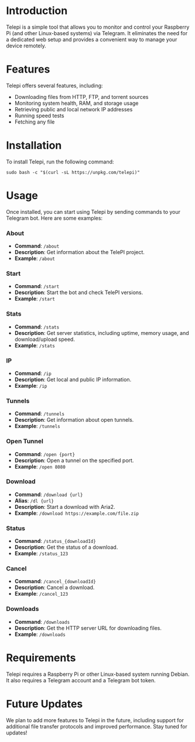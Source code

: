 # Introduction

Telepi is a simple tool that allows you to monitor and control your Raspberry Pi (and other Linux-based systems) via Telegram. It eliminates the need for a dedicated web setup and provides a convenient way to manage your device remotely.

# Features

Telepi offers several features, including:

- Downloading files from HTTP, FTP, and torrent sources
- Monitoring system health, RAM, and storage usage
- Retrieving public and local network IP addresses
- Running speed tests
- Fetching any file

# Installation

To install Telepi, run the following command:

```
sudo bash -c "$(curl -sL https://unpkg.com/telepi)"
```

# Usage

Once installed, you can start using Telepi by sending commands to your Telegram bot. Here are some examples:

### About

- **Command**: `/about`
- **Description**: Get information about the TelePI project.
- **Example**: `/about`

### Start

- **Command**: `/start`
- **Description**: Start the bot and check TelePI versions.
- **Example**: `/start`

### Stats

- **Command**: `/stats`
- **Description**: Get server statistics, including uptime, memory usage, and download/upload speed.
- **Example**: `/stats`

### IP

- **Command**: `/ip`
- **Description**: Get local and public IP information.
- **Example**: `/ip`

### Tunnels

- **Command**: `/tunnels`
- **Description**: Get information about open tunnels.
- **Example**: `/tunnels`

### Open Tunnel

- **Command**: `/open {port}`
- **Description**: Open a tunnel on the specified port.
- **Example**: `/open 8080`

### Download

- **Command**: `/download {url}`
- **Alias**: `/dl {url}`
- **Description**: Start a download with Aria2.
- **Example**: `/download https://example.com/file.zip`

### Status

- **Command**: `/status_{downloadId}`
- **Description**: Get the status of a download.
- **Example**: `/status_123`

### Cancel

- **Command**: `/cancel_{downloadId}`
- **Description**: Cancel a download.
- **Example**: `/cancel_123`

### Downloads

- **Command**: `/downloads`
- **Description**: Get the HTTP server URL for downloading files.
- **Example**: `/downloads`


# Requirements

Telepi requires a Raspberry Pi or other Linux-based system running Debian. It also requires a Telegram account and a Telegram bot token.

# Future Updates

We plan to add more features to Telepi in the future, including support for additional file transfer protocols and improved performance. Stay tuned for updates!
